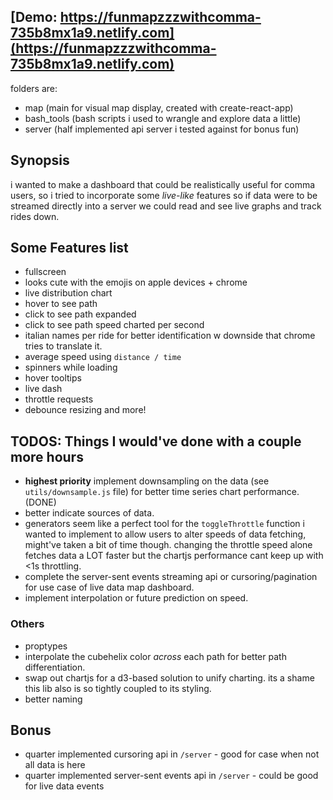 ## [Demo: https://funmapzzzwithcomma-735b8mx1a9.netlify.com](https://funmapzzzwithcomma-735b8mx1a9.netlify.com)

folders are:
- map (main for visual map display, created with create-react-app)
- bash_tools (bash scripts i used to wrangle and explore data a little)
- server (half implemented api server i tested against for bonus fun)

## Synopsis
i wanted to make a dashboard that could be realistically useful for comma users, so i tried to incorporate some *live-like* features
so if data were to be streamed directly into a server we could read and see live graphs and track rides down.

## Some Features list
- fullscreen
- looks cute with the emojis on apple devices + chrome
- live distribution chart
- hover to see path
- click to see path expanded
- click to see path speed charted per second
- italian names per ride for better identification w downside that chrome tries to translate it.
- average speed using `distance / time`
- spinners while loading
- hover tooltips
- live dash
- throttle requests
- debounce resizing
and more!

## TODOS: Things I would've done with a couple more hours
- **highest priority** implement downsampling on the data (see `utils/downsample.js` file) for better time series chart performance. (DONE)
- better indicate sources of data.
- generators seem like a perfect tool for the `toggleThrottle` function i wanted to implement to allow users to alter speeds of data fetching, might've taken a bit of time though. changing the throttle speed alone fetches data a LOT faster but the chartjs performance cant keep up with <1s throttling.
- complete the server-sent events streaming api or cursoring/pagination for use case of live data map dashboard.
- implement interpolation or future prediction on speed.


### Others
- proptypes
- interpolate the cubehelix color *across* each path for better path differentiation.
- swap out chartjs for a d3-based solution to unify charting. its a shame this lib also is so tightly coupled to its styling.
- better naming

## Bonus
- quarter implemented cursoring api in `/server` - good for case when not all data is here
- quarter implemented server-sent events api in `/server` - could be good for live data events

